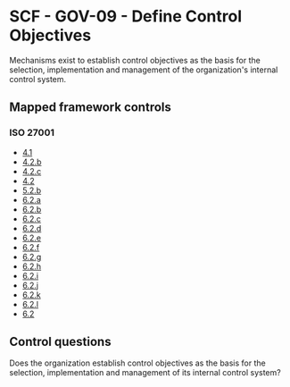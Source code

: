 # SCF - GOV-09 - Define Control Objectives
Mechanisms exist to establish control objectives as the basis for the selection, implementation and management of the organization's internal control system.
## Mapped framework controls
### ISO 27001
- [4.1](../iso27001/4.md#41)
- [4.2.b](../iso27001/4.md#42b)
- [4.2.c](../iso27001/4.md#42c)
- [4.2](../iso27001/4.md#42)
- [5.2.b](../iso27001/5.md#52b)
- [6.2.a](../iso27001/6.md#62a)
- [6.2.b](../iso27001/6.md#62b)
- [6.2.c](../iso27001/6.md#62c)
- [6.2.d](../iso27001/6.md#62d)
- [6.2.e](../iso27001/6.md#62e)
- [6.2.f](../iso27001/6.md#62f)
- [6.2.g](../iso27001/6.md#62g)
- [6.2.h](../iso27001/6.md#62h)
- [6.2.i](../iso27001/6.md#62i)
- [6.2.j](../iso27001/6.md#62j)
- [6.2.k](../iso27001/6.md#62k)
- [6.2.l](../iso27001/6.md#62l)
- [6.2](../iso27001/6.md#62)
  
## Control questions
Does the organization establish control objectives as the basis for the selection, implementation and management of its internal control system?
  
